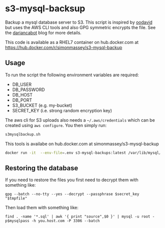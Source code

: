# s3-mysql-backsup

Backup a mysql database server to S3. This script is inspired by [oodavid](https://gist.github.com/oodavid/2206527) but uses the AWS CLI tools and also GPG symmetric encrypts the file. See the [dariancabot](https://dariancabot.com/2017/05/07/aws-s3-uploading-and-downloading-from-linux-command-line/) blog for more details. 

This code is available as a RHEL7 container on hub.docker.com at https://hub.docker.com/r/simonmassey/s3-mysql-backup

## Usage

To run the script the following environment variables are required: 

 * DB_USER
 * DB_PASSWORD
 * DB_HOST
 * DB_PORT
 * S3_BUCKET (e.g. my-bucket)
 * SECRET_KEY (i.e. strong random encryption key)

The aws cli for S3 uploads also needs a `~/.aws/credentials` which can be created using `aws configure`. You then simply run: 

```sh
s3mysqlbackup.sh
```

This tools is availabe on hub.docker.com at simonmassey/s3-mysql-backup

```sh
docker run -it  --env-file=.env s3-mysql-backups:latest /var/lib/mysql/bin/s3mysqlbackup.sh
```

## Restoring the database

If you need to restore the files you first need to decrypt them with something like: 

```
gpg --batch --no-tty --yes --decrypt --passphrase $secret_key "$tmpfile"
```

Then load them with something like: 

```
find . -name '*.sql' | awk '{ print "source",$0 }' | mysql -u root -p$mysqlpass -h you.host.com -P 3306 --batch
```


